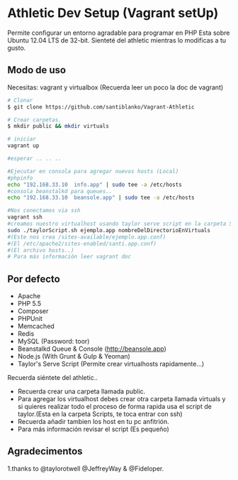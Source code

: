# Athletic Dev Setup (Vagrant setUp)

Permite configurar un entorno agradable para programar en PHP
Esta sobre Ubuntu 12.04 LTS de 32-bit.
Sienteté del athletic mientras lo modificas a tu gusto.

## Modo de uso
Necesitas: vagrant y virtualbox (Recuerda leer un poco la doc de vagrant)
```bash
# Clonar
$ git clone https://github.com/santiblanko/Vagrant-Athletic

# Crear carpetas.
$ mkdir public && mkdir virtuals

# iniciar
vagrant up

#esperar .. .. ..

#Ejecutar en consola para agregar nuevos hosts (Local)
#phpinfo
echo "192.168.33.10  info.app" | sudo tee -a /etc/hosts
#consola beanstalkd para queues..
echo "192.168.33.10  beansole.app" | sudo tee -a /etc/hosts

#Nos conectamos via ssh
vagrant ssh
#creamos nuestro virtualhost usando taylor serve script en la carpeta Scripts
sudo ./taylorScript.sh ejemplo.app nombreDelDirectorioEnVirtuals
#(Este nos crea /sites-available/ejemplo.app.conf)
#(El /etc/apache2/sites-enabled/santi.app.conf)
#(El archivo hosts..)
# Para más información leer vagrant doc
```
## Por defecto

- Apache
- PHP 5.5
- Composer
- PHPUnit
- Memcached
- Redis
- MySQL (Password: toor)
- Beanstalkd Queue & Console (http://beansole.app)
- Node.js (With Grunt & Gulp & Yeoman)
- Taylor's Serve Script (Permite crear virtualhosts rapidamente...)

Recuerda siéntete del athletic..

 - Recuerda crear una carpeta llamada public.
 - Para agregar los virtualhost debes crear otra carpeta llamada virtuals y
   si quieres realizar todo el proceso de forma rapida usa el script de taylor.(Esta en la carpeta Scripts, te toca entrar con ssh)
 - Recuerda añadir tambien los host en tu pc anfitrión.
 - Para más información revisar el script (Es pequeño)

## Agradecimentos

1.thanks to @taylorotwell @JeffreyWay & @Fideloper.
